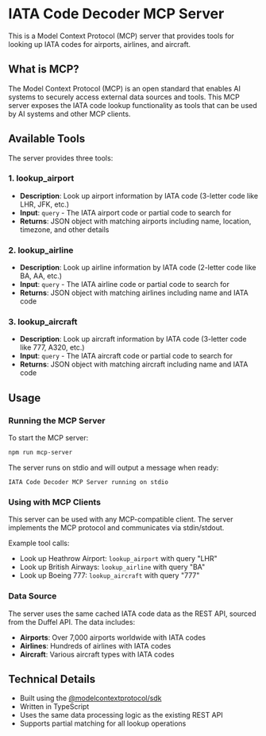 # IATA Code Decoder MCP Server

This is a Model Context Protocol (MCP) server that provides tools for looking up IATA codes for airports, airlines, and aircraft.

## What is MCP?

The Model Context Protocol (MCP) is an open standard that enables AI systems to securely access external data sources and tools. This MCP server exposes the IATA code lookup functionality as tools that can be used by AI systems and other MCP clients.

## Available Tools

The server provides three tools:

### 1. lookup_airport
- **Description**: Look up airport information by IATA code (3-letter code like LHR, JFK, etc.)
- **Input**: `query` - The IATA airport code or partial code to search for
- **Returns**: JSON object with matching airports including name, location, timezone, and other details

### 2. lookup_airline
- **Description**: Look up airline information by IATA code (2-letter code like BA, AA, etc.)
- **Input**: `query` - The IATA airline code or partial code to search for
- **Returns**: JSON object with matching airlines including name and IATA code

### 3. lookup_aircraft
- **Description**: Look up aircraft information by IATA code (3-letter code like 777, A320, etc.)
- **Input**: `query` - The IATA aircraft code or partial code to search for
- **Returns**: JSON object with matching aircraft including name and IATA code

## Usage

### Running the MCP Server

To start the MCP server:

```bash
npm run mcp-server
```

The server runs on stdio and will output a message when ready:
```
IATA Code Decoder MCP Server running on stdio
```

### Using with MCP Clients

This server can be used with any MCP-compatible client. The server implements the MCP protocol and communicates via stdin/stdout.

Example tool calls:
- Look up Heathrow Airport: `lookup_airport` with query "LHR"
- Look up British Airways: `lookup_airline` with query "BA"  
- Look up Boeing 777: `lookup_aircraft` with query "777"

### Data Source

The server uses the same cached IATA code data as the REST API, sourced from the Duffel API. The data includes:
- **Airports**: Over 7,000 airports worldwide with IATA codes
- **Airlines**: Hundreds of airlines with IATA codes
- **Aircraft**: Various aircraft types with IATA codes

## Technical Details

- Built using the [@modelcontextprotocol/sdk](https://www.npmjs.com/package/@modelcontextprotocol/sdk)
- Written in TypeScript
- Uses the same data processing logic as the existing REST API
- Supports partial matching for all lookup operations